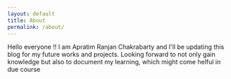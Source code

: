 ```yaml
---
layout: default
title: About
permalink: /about/
---
```

 Hello everyone !! I am Apratim Ranjan Chakrabarty and I'll be updating this blog for my future works and projects.
 Looking forward to not only gain knowledge but also to document my learning, which might come helful in due course
<!-- This is the base Jekyll theme. You can find out more info about customizing your Jekyll theme, as well as basic Jekyll usage documentation at [jekyllrb.com](https://jekyllrb.com/) -->

<!-- You can find the source code for Minima at GitHub:
[jekyll][jekyll-organization] /
[minima](https://github.com/jekyll/minima)

You can find the source code for Jekyll at GitHub:
[jekyll][jekyll-organization] /
[jekyll](https://github.com/jekyll/jekyll) -->


[jekyll-organization]: https://github.com/jekyll
